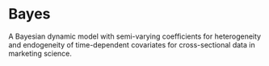 # Bayes
A Bayesian dynamic model with semi-varying coefficients for heterogeneity and endogeneity of time-dependent covariates for cross-sectional data in marketing science.
